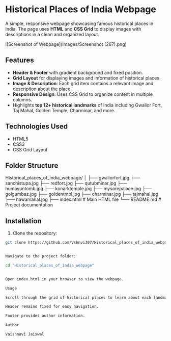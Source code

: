# Historical Places of India Webpage


A simple, responsive webpage showcasing famous historical places in India. The page uses **HTML** and **CSS Grid** to display images with descriptions in a clean and organized layout.

![Screenshot of Webpage](Images/Screenshot (267).png)

## Features

- **Header & Footer** with gradient background and fixed position.
- **Grid Layout** for displaying images and information of historical places.
- **Image & Description**: Each grid item contains a relevant image and description about the place.
- **Responsive Design**: Uses CSS Grid to organize content in multiple columns.
- Highlights **top 12+ historical landmarks** of India including Gwalior Fort, Taj Mahal, Golden Temple, Charminar, and more.


## Technologies Used

- HTML5
- CSS3
- CSS Grid Layout

## Folder Structure
Historical_places_of_india_webpage/
│
├── gwaliorfort.jpg
├── sanchistupa.jpg
├── redfort.jpg
├── qutubminar.jpg
├── humayuntomb.jpg
├── konarktemple.jpg
├── mysorepalace.jpg
├── golgumbaz.jpg
├── goldentmpl.jpg
├── charminar.jpg
├── tajmahal.jpg
├── hawamahal.jpg
├── index.html # Main HTML file
└── README.md # Project documentation


## Installation

1. Clone the repository:

```bash
git clone https://github.com/VshnviJ07/Historical_places_of_india_webpage.git


Navigate to the project folder:

cd "Historical_places_of_india_webpage"


Open index.html in your browser to view the webpage.

Usage

Scroll through the grid of historical places to learn about each landmark.

Header remains fixed for easy navigation.

Footer provides author information.

Author

Vaishnavi Jaiswal
